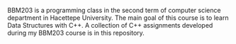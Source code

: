 BBM203 is a programming class in the second term of computer science department in Hacettepe University. 
The main goal of this course is to learn Data Structures with C++. A collection of C++ assignments developed during my BBM203 course is in this repository.
